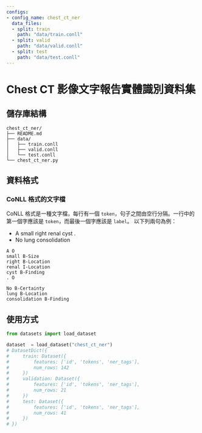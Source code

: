 ```yaml
---
configs:
- config_name: chest_ct_ner
  data_files:
  - split: train
    path: "data/train.conll"
  - split: valid
    path: "data/valid.conll"
  - split: test
    path: "data/test.conll"
---
```

# Chest CT 影像文字報告實體識別資料集
## 儲存庫結構
```
chest_ct_ner/
├── README.md
├── data/
│   ├── train.conll
│   ├── valid.conll
│   └── test.conll
└── chest_ct_ner.py
```

## 資料格式
### CoNLL 格式的文字檔
CoNLL 格式是一種文字檔，每行有一個 `token`，句子之間由空行分隔。一行中的第一個字應該是 `token`，而最後一個字應該是 `label`。
以下列兩句為例：
+ A small right renal cyst .
+ No lung consolidation
```
A O
small B-Size
right B-Location
renal I-Location
cyst B-Finding
. O

No B-Certainty
lung B-Location
consolidation B-Finding
```

## 使用方式
```python
from datasets import load_dataset

dataset  = load_dataset("chest_ct_ner")
# DatasetDict({
#     train: Dataset({
#         features: ['id', 'tokens', 'ner_tags'],
#         num_rows: 142
#     })
#     validation: Dataset({
#         features: ['id', 'tokens', 'ner_tags'],
#         num_rows: 21
#     })
#     test: Dataset({
#         features: ['id', 'tokens', 'ner_tags'],
#         num_rows: 41
#     })
# })
```
